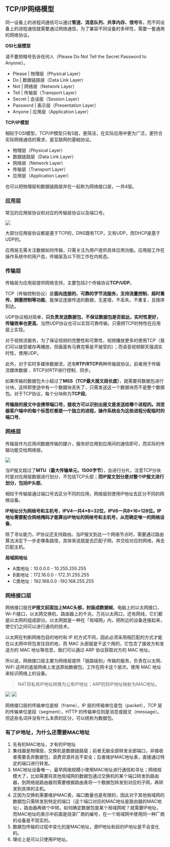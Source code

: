 ## TCP/IP网络模型

同一设备上的进程间通信可以通过**管道、消息队列、共享内存、信号**等，而不同设备上的进程通信就需要通过网络通信，为了兼容不同设备的多样性，需要一套通用的网络协议。

**OSI七层模型**

请不要把暗号告诉任何人（Please Do Not Tell the Secret Password to Anyone）。

- Please | 物理层（Physical Layer）
- Do | 数据链路层（Data Link Layer）
- Not | 网络层（Network Layer）
- Tell | 传输层（Transport Layer）
- Secret | 会话层（Session Layer）
- Password | 表示层（Presentation Layer）
- Anyone | 应用层（Application Layer）

**TCP/IP模型**

相较于OSI模型，TCP/IP模型只有5层，更简洁，在实际应用中更为广泛，更符合实际网络通信的需求，是互联网的基础协议。

- 物理层（Physical Layer）
- 数据链路层（Data Link Layer）
- 网络层（Network Layer）
- 传输层（Transport Layer）
- 应用层（Application Layer）

也可以把物理层和数据链路层并在一起称为网络接口层，一共4层。

### 应用层

常见的应用层协议和对应的传输层协议以及端口号。

<img src="https://cdn.jsdelivr.net/gh/peng-yq/Gallery/202406111027750.png">

大部分应用层协议都是基于TCP的，DNS既有TCP，又有UDP，而DHCP是基于UDP的。

应用层无需关注数据如何传输，只需关注为用户提供具体应用功能。应用层工作在操作系统中的用户态，传输层及以下则工作在内核态。

### 传输层

传输层为应用层提供网络支持，主要包括2个传输协议**TCP/UDP**。

TCP（传输控制协议）是**面向连接的、可靠的字节流服务，支持流量控制、超时重传、拥塞控制等功能**。能保证连接传送的数据，无差错，不丢失，不重复，且按序到达。

UDP协议相对简单，**只负责发送数据包，不保证数据包是否抵达，实时性更好，传输效率也更高**。当然UDP协议也可以实现可靠传输，只需把TCP的特性在应用层上实现。

对于视频流服务，为了保证视频的完整性和可靠性，视频播放更多的使用TCP（我们可以接受缓存再播放，但画面有马赛克等是不接受的）；而语音视频聊天强调实时性，使用UDP。

此外，对于实时多媒体数据流，还有**RTP/RTCP**两种传输层协议，前者用于传输流媒体数据 、RTCP对RTP进行控制、同步。

如果传输的数据包大小超过了**MSS（TCP最大报文段长度）**，就需要将数据包进行分块，这样即使途中有一个数据块丢失了，只需发送这一个数据块而不是整个数据包。对于TCP协议，每个分块称为**TCP段**。

**传输层的报文中会携带端口号，接收方可以识别出报文是发送给哪个进程的。浏览器客户端中的每个标签栏都是一个独立的进程，操作系统会为这些进程分配临时的端口号**。

### 网络层

传输层作为应用间数据传输的媒介，服务好应用到应用间的通信即可，而实际的传输功能交给网络层。

<img src="https://cdn.xiaolincoding.com/gh/xiaolincoder/ImageHost/%E8%AE%A1%E7%AE%97%E6%9C%BA%E7%BD%91%E7%BB%9C/%E9%94%AE%E5%85%A5%E7%BD%91%E5%9D%80%E8%BF%87%E7%A8%8B/12.jpg">

当IP报文超过了**MTU（最大传输单元，1500字节）**，会进行分片。注意TCP分块时是对应用层数据进行划分，不包括TCP头部；**而IP报文划分是对整个IP报文进行划分，包括IP头部**。

相较于传输层通过端口号去区分不同的应用，网络层则使用IP地址去区分不同的网络设备。

**IP地址分为网络号和主机号，IPV4一共4*8=32位，IPV6一共8\*16=128位。IP地址需要配合网络掩码才能算出IP地址的网络号和主机号，从而确定唯一的网络设备**。

除了寻址能力，IP协议还支持路由。当IP报文到达一个网络节点时，需要通过路由算法决定下一步走哪条路径，具体来说就是去匹配子网，并交给对应的网络，再去匹配主机。

**局域网地址**

- A类地址：10.0.0.0 - 10.255.255.255 
- B类地址：172.16.0.0 - 172.31.255.255 
- C类地址：192.168.0.0 -192.168.255.255 

### 网络接口层

网络接口层在**IP报文前面加上MAC头部，封装成数据帧**。电脑上的以太网接口，Wi-Fi接口，以太网交换机、路由器上的千兆，万兆以太网口，还有网线，它们都是以太网的组成部分。以太网就是一种在「局域网」内，把附近的设备连接起来，使它们之间可以进行通讯的技术。

以太网在判断网络包目的地时和 IP 的方式不同，因此必须采用相匹配的方式才能在以太网中将包发往目的地，而 MAC 头部就是干这个用的，它包含了接收方和发送方的 MAC 地址等信息，我们可以通过 ARP 协议获取对方的 MAC 地址。

所以说，网络接口层主要为网络层提供「链路级别」传输的服务，负责在以太网、WiFi 这样的底层网络上发送原始数据包，工作在网卡这个层次，使用 MAC 地址来标识网络上的设备。

> NAT将私有IP地址转换为公有IP地址；ARP则将IP地址映射为MAC地址。

<img src="https://cdn.xiaolincoding.com/gh/xiaolincoder/ImageHost4@main/%E7%BD%91%E7%BB%9C/tcpip%E5%8F%82%E8%80%83%E6%A8%A1%E5%9E%8B.drawio.png">

<img src="https://cdn.xiaolincoding.com/gh/xiaolincoder/ImageHost3@main/%E6%93%8D%E4%BD%9C%E7%B3%BB%E7%BB%9F/%E6%B5%AE%E7%82%B9/%E5%B0%81%E8%A3%85.png">

网络接口层的传输单位是帧（frame），IP 层的传输单位是包（packet），TCP 层的传输单位是段（segment），HTTP 的传输单位则是消息或报文（message）。但这些名词并没有什么本质的区分，可以统称为数据包。

### 有了IP地址，为什么还需要MAC地址

1. 先有的MAC地址，才有的IP地址
2. 集线器是物理层，交换机是数据链路层；前者无脑全部转发全部端口，非接收者需要丢弃数据包，浪费资源并且不安全；后者维护MAC地址表，直接通过特定的端口进行转发。
3. MAC地址设备唯一，最早网络规模小使用MAC地址进行通信和寻址；网络规模大了，比如需要将其他局域网的数据包通过交换机的某个端口转发到路由器，到网络层路由器则需要根据路由表将一个数据包转发到对应的子网，再转发到具体的主机。
4. 正因为交换机需要维护MAC表，端口数量也是有限的，因此对于其他局域网的数据包只需转发到特定的端口（这个端口对应的MAC地址是路由器的MAC地址），路由器再做个中转。如何确定数据包是某个局域网呢？就需要IP地址，而MAC地址的表示中前面是烧录厂商的编号，在一个局域网中使用同一种厂商的设备是不现实的。
5. 数据包传输的过程中变化的是MAC地址，源IP地址和目的IP地址是不会变化的。
6. 理论上是可以只使用IP地址。